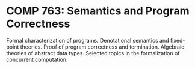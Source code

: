 # COMP 763: Semantics and Program Correctness

Formal characterization of programs. Denotational semantics and fixed-point theories. Proof of program correctness and termination. Algebraic theories of abstract data types. Selected topics in the formalization of concurrent computation.